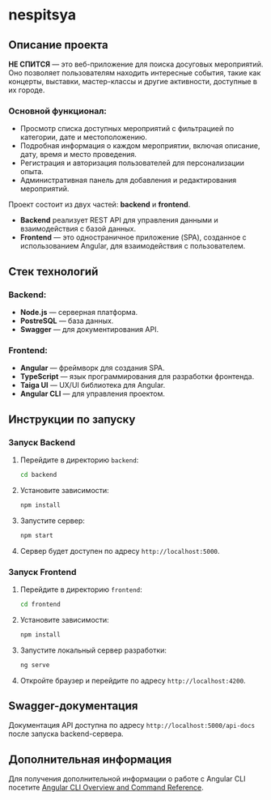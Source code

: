 # nespitsya

## Описание проекта

**НЕ СПИТСЯ** — это веб-приложение для поиска досуговых мероприятий.  
Оно позволяет пользователям находить интересные события, такие как концерты, выставки, мастер-классы и другие активности, доступные в их городе.

### Основной функционал:
- Просмотр списка доступных мероприятий с фильтрацией по категории, дате и местоположению.
- Подробная информация о каждом мероприятии, включая описание, дату, время и место проведения.
- Регистрация и авторизация пользователей для персонализации опыта.
- Административная панель для добавления и редактирования мероприятий.

Проект состоит из двух частей: **backend** и **frontend**.  
- **Backend** реализует REST API для управления данными и взаимодействия с базой данных.  
- **Frontend** — это одностраничное приложение (SPA), созданное с использованием Angular, для взаимодействия с пользователем.

## Стек технологий

### Backend:
- **Node.js** — серверная платформа.
- **PostreSQL** — база данных.
- **Swagger** — для документирования API.

### Frontend:
- **Angular** — фреймворк для создания SPA.
- **TypeScript** — язык программирования для разработки фронтенда.
- **Taiga UI** — UX/UI библиотека для Angular.
- **Angular CLI** — для управления проектом.

## Инструкции по запуску

### Запуск Backend

1. Перейдите в директорию `backend`:
   ```bash
   cd backend
   ```
2. Установите зависимости:
   ```bash
   npm install
   ```
3. Запустите сервер:
   ```bash
   npm start
   ```
4. Сервер будет доступен по адресу `http://localhost:5000`.

### Запуск Frontend

1. Перейдите в директорию `frontend`:
   ```bash
   cd frontend
   ```
2. Установите зависимости:
   ```bash
   npm install
   ```
3. Запустите локальный сервер разработки:
   ```bash
   ng serve
   ```
4. Откройте браузер и перейдите по адресу `http://localhost:4200`.

## Swagger-документация

Документация API доступна по адресу `http://localhost:5000/api-docs` после запуска backend-сервера.

## Дополнительная информация

Для получения дополнительной информации о работе с Angular CLI посетите [Angular CLI Overview and Command Reference](https://angular.dev/tools/cli).
